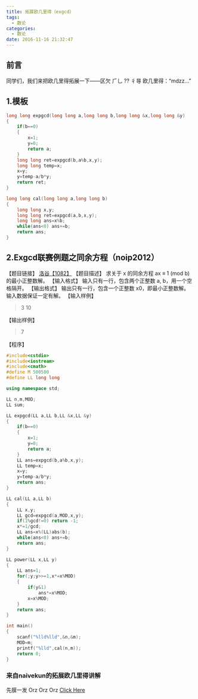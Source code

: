 ```yaml
---
title: 拓展欧几里得（exgcd）
tags:
  - 数论
categories:
  - 数论
date: 2016-11-16 21:32:47
---
```


## 前言
同学们，我们来把欧几里得拓展一下——区欠  ⺁乚  ??  彳㝵
欧几里得：“mdzz...”

<!--more-->

## 1.模板
```C++
long long expgcd(long long a,long long b,long long &x,long long &y)
{
	if(b==0)
	{
		x=1;
		y=0;
		return a;
	}
	long long ret=expgcd(b,a%b,x,y);
	long long temp=x;
	x=y;
	y=temp-a/b*y;
	return ret;
}

long long cal(long long a,long long b)
{
	long long x,y;
	long long ret=expgcd(a,b,x,y);
	long long ans=x%b;
	while(ans<0) ans+=b;
	return ans;
}
```

## 2.Exgcd联赛例题之同余方程（noip2012）
【题目链接】
[洛谷【1082】](https://www.luogu.org/problem/show?pid=1082)
【题目描述】
求关于 x 的同余方程 ax ≡ 1 (mod b)的最小正整数解。
【输入格式】
输入只有一行，包含两个正整数 a, b，用一个空格隔开。
【输出格式】
输出只有一行，包含一个正整数 x0，即最小正整数解。输入数据保证一定有解。
【输入样例】

>3 10

【输出样例】

>7

【程序】
```C++
#include<cstdio>
#include<iostream>
#include<cmath>
#define M 500500
#define LL long long

using namespace std;

LL n,m,MOD;
LL sum;

LL expgcd(LL a,LL b,LL &x,LL &y)
{
	if(b==0)
	{
		x=1;
		y=0;
		return a;
	}
	LL ans=expgcd(b,a%b,x,y);
	LL temp=x;
	x=y;
	y=temp-a/b*y;
	return ans;
}

LL cal(LL a,LL b)
{
	LL x,y;
	LL gcd=expgcd(a,MOD,x,y);
	if(1%gcd!=0) return -1;
	x*=1/gcd;
	LL ans=x%(LL)abs(b);
	while(ans<0) ans+=b;
	return ans;
}

LL power(LL x,LL y)
{
	LL ans=1;
	for(;y;y>>=1,x*=x%MOD)
	{
		if(y&1)
			ans*=x%MOD;
		x=x%MOD;
	}
	return ans;
}

int main()
{
	scanf("%lld%lld",&n,&m);
	MOD=m;
	printf("%lld",cal(n,m));
	return 0;
}
```

### 来自naivekun的拓展欧几里得讲解
先膜一发
Orz    Orz     Orz
[Click Here](https://naivekun.github.io/2016/08/08/%E6%89%A9%E5%B1%95%E6%AC%A7%E5%87%A0%E9%87%8C%E5%BE%B7%E7%AE%97%E6%B3%95%EF%BC%881%EF%BC%89/)
